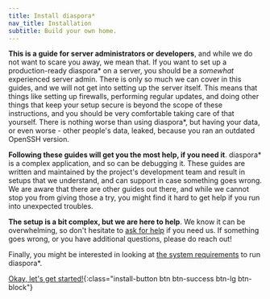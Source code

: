 ```yaml
---
title: Install diaspora*
nav_title: Installation
subtitle: Build your own home.
---
```


**This is a guide for server administrators or developers**, and while we do not want to scare you away, we mean that. If you want to set up a production-ready diaspora\* on a server, you should be a *somewhat* experienced server admin. There is only so much we can cover in this guides, and we will not get into setting up the server itself. This means that things like setting up firewalls, performing regular updates, and doing other things that keep your setup secure is beyond the scope of these instructions, and you should be very comfortable taking care of that yourself. There is nothing worse than using diaspora\*, but having your data, or even worse - other people's data, leaked, because you ran an outdated OpenSSH version.

**Following these guides will get you the most help, if you need it**. diaspora\* is a complex application, and so can be debugging it. These guides are written and maintained by the project's development team and result in setups that we understand, and can support in case something goes wrong. We are aware that there are other guides out there, and while we cannot stop you from giving those a try, you might find it hard to get help if you run into unexpected troubles.

**The setup is a bit complex, but we are here to help**. We know it can be overwhelming, so don't hesitate to [ask for help][get-help] if you need us. If something goes wrong, or you have additional questions, please do reach out!

Finally, you might be interested in looking at [the system requirements][system-requirements] to run diaspora\*.

[Okay, let's get started!][version-select]{:class="install-button btn btn-success btn-lg btn-block"}

[get-help]: <%= url_to("site", "get_help") %>
[system-requirements]: <%= url_to "guides", "podmins/system_requirements" %>
[version-select]: <%= url_to "install", "new_pod/version_select" %>
